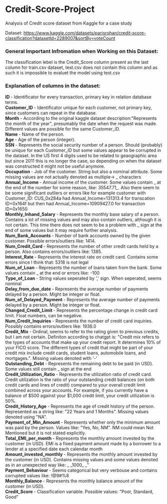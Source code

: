 # Credit-Score-Project
Analysis of Credit score dataset from Kaggle for a case study

Dataset: https://www.kaggle.com/datasets/parisrohan/credit-score-classification?datasetId=2289007&sortBy=voteCount

### General Important Infromation when Working on this Dataset:

The classification lebel is the Credit_Score column present as the last column for train.csv dataset,
test.csv does not contain this column and as such it is impossible to evaluet the model using test.csv

### Explanation of columns in the dataset:

<b> ID </b> - Identificator for every transaction, primary key in relation database terms. <br>
<b> Customer_ID </b> - Identificator unique for each customer, not primary key, since customers can repeat in the database. <br>
<b> Month </b> - According to the original kaggle dataset description:"Represents the month of the year", presumably the date when the request was made. Different values are possible for the same Customer_iD. <br>
<b> Name </b> - Name of the person. <br>
<b> Age </b> - Age of the person (integer). <br>
<b> SSN </b> - Represents the social security number of a person. Should (probably) be unique for each Customer_ID but some values appear to be corrupted in the dataset. In the US first 4 digits used to be related to geaographic area but since 2011 this is no longer the case, so depending on when the dataset was constructed it might not be useful anymore.<br>
<b> Occupation </b> - Job of the customer. String but also a nominal attribute. Some missing values are not actually denoted as multiple-> _ characters  <br>
<b> Annual_Income </b> - Annual income of the customer. Some values contain _ at the end of the number for some reason, like: 35547.71_. Also there seem to be some significant outliers or errors like for example customer with Customer_ID: CUS_0x284a had Annual_Income=131313.4 for transcation ID=0x164f but then had Annual_Income=10909427.0 for transaction ID=0x1650 <br>
<b> Monthly_Inhand_Salary </b> - Represents the monthly base salary of a person. Contains a lot of missing values and may also contain outliers, although it is not certain. This time there does not seem to be a problem with _ sign at the end of some values but it may require further analysis. <br>
<b> Num_Bank_Accounts </b> - Number of bank accounts owned by the given customer. Possible errors/outliers like: 1414. <br>
<b> Num_Credit_Card </b> - Represents the number of other credit cards held by a person. Also contains errors/outliers like: 1385. <br>
<b> Interest_Rate </b> - Represents the interest rate on credit card. Contains some errors since I think that: 5318 is not legal <br>
<b> Num_of_Loan </b> - Represents the number of loans taken from the bank. Some values contain _ at the end or errors like: -100 <br>
<b> Type_of_Loan </b> - String values seperated by ',' sign. When seperated, seems nominal <br>
<b> Delay_from_due_date </b> - Represents the average number of payments delayed by a person. Might be integer or float. <br>
<b> Num_of_Delayed_Payment </b> - Represents the average number of payments delayed by a person. Might be integer or float. <br>
<b> Changed_Credit_Limit </b> - Represents the percentage change in credit card limit. Float numbers, can be negative. <br>
<b> Num_Credit_Inquiries </b> - Represents the number of credit card inquiries. Possibly contains errors/outliers like: 1936.0 <br>
<b> Credit_Mix </b> - Ordinal, seems to refer to the rating given to previous credits, but I am not certain. Definiton according to chatgpt is: "Credit mix refers to the types of accounts that make up your credit report. It determines 10% of your FICO score. The different types of credit that might be part of your credit mix include credit cards, student loans, automobile loans, and mortgages.". Missing values denoted with '-' <br>
<b> Outstanding_Debt </b> - Represents the remaining debt to be paid (in USD). Some values still contain _ sign at the end <br>
<b> Credit_Utilization_Ratio </b> - Represents the utilization ratio of credit card. Credit utilization is the ratio of your outstanding credit balances (on both credit cards and lines of credit) compared to your overall credit limit combined across your accounts. For example, if you currently have a balance of $500 against your $1,000 credit limit, your credit utilization is 50%. <br>
<b> Credit_History_Age </b> - Represents the age of credit history of the person. Represented as a string like: "22 Years and 1 Months". Missing values denoted using "NA". <br>
<b> Payment_of_Min_Amount </b> - Represents whether only the minimum amount was paid by the person. Values like: "Yes, No, NM". NM could mean Not Mentioned but it is not stated explicitly. <br>
<b> Total_EMI_per_month </b> - Represents the monthly amount invested by the customer (in USD). EMI is a fixed payment amount made by a borrower to a lender at a specified date each calendar month <br>
<b> Amount_invested_monthly </b> - Represents the monthly amount invested by the customer (in USD). Contains missing values and some values denoted as in an unexpected way like: \_ \_1000\_ \_" <br>
<b> Payment_Behaviour </b> - Seems categorical but very verbouse and contains corrupted values like: !@9#%8 <br>
<b> Monthly_Balance </b> - Represents the monthly balance amount of the customer (in USD). <br>
<b> Credit_Score </b> - Classification variable. Possible values: "Poor, Standard, Good" <br>
